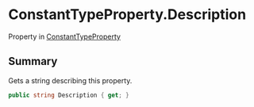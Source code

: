 # ConstantTypeProperty.Description

Property in [ConstantTypeProperty](/docs/api/csharp/yarn.constanttypeproperty.md)

## Summary


Gets a string describing this property.


```csharp
public string Description { get; }
```

